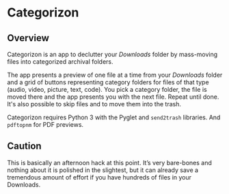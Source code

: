 # Categorizon

## Overview

Categorizon is an app to declutter your *Downloads* folder by
mass-moving files into categorized archival folders.

The app presents a preview of one file at a time from your *Downloads*
folder and a grid of buttons representing category folders for files
of that type (audio, video, picture, text, code). You pick a category
folder, the file is moved there and the app presents you with the next
file. Repeat until done. It's also possible to skip files and to move
them into the trash.

Categorizon requires Python 3 with the Pyglet and `send2trash`
libraries. And `pdftopnm` for PDF previews.

## Caution

This is basically an afternoon hack at this point. It’s very
bare-bones and nothing about it is polished in the slightest, but it
can already save a tremendous amount of effort if you have hundreds of
files in your Downloads.
